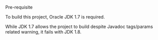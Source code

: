 Pre-requisite

To build this project, Oracle JDK 1.7 is required.

While JDK 1.7 allows the project to build despite Javadoc tags/params related warning, it fails with JDK 1.8.
